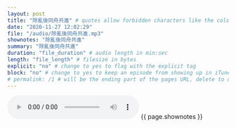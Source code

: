 ```yaml
---
layout: post
title: "除亂後同舟共進" # quotes allow forbidden characters like the colon
date: "2020-11-27 12:02:29"
file: "/audio/除亂後同舟共進.mp3"
shownotes: "除亂後同舟共進"
summary: "除亂後同舟共進"
duration: "file_duration" # audio length in min:sec
length: "file_length" # filesize in bytes
explicit: "no" # change to yes to flag with the explicit tag
block: "no" # change to yes to keep an episode from showing up in iTunes
# permalink: /1 # will be the ending part of the pages URL, delete to default to the title
---
```


<audio controls>
<source src="{{site.url}}{{site.baseurl}}{{ page.file }}" type="audio/x-mp3">
Your browser does not support the audio element.
</audio>
{{ page.shownotes }}
